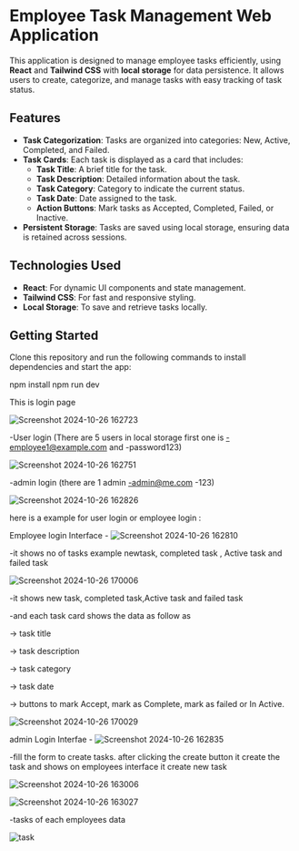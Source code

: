 # Employee Task Management Web Application

This application is designed to manage employee tasks efficiently, using **React** and **Tailwind CSS** with **local storage** for data persistence. It allows users to create, categorize, and manage tasks with easy tracking of task status.

## Features
- **Task Categorization**: Tasks are organized into categories: New, Active, Completed, and Failed.
- **Task Cards**: Each task is displayed as a card that includes:
  - **Task Title**: A brief title for the task.
  - **Task Description**: Detailed information about the task.
  - **Task Category**: Category to indicate the current status.
  - **Task Date**: Date assigned to the task.
  - **Action Buttons**: Mark tasks as Accepted, Completed, Failed, or Inactive.
- **Persistent Storage**: Tasks are saved using local storage, ensuring data is retained across sessions.

## Technologies Used
- **React**: For dynamic UI components and state management.
- **Tailwind CSS**: For fast and responsive styling.
- **Local Storage**: To save and retrieve tasks locally.

## Getting Started
Clone this repository and run the following commands to install dependencies and start the app:

npm install
npm run dev


This is login page

![Screenshot 2024-10-26 162723](https://github.com/user-attachments/assets/50d9b74f-7bba-443d-9d44-8932a59e2773)

-User login (There are 5 users in local storage first one is -employee1@example.com and -password123)


![Screenshot 2024-10-26 162751](https://github.com/user-attachments/assets/781acd10-bf12-4966-9b5c-081b1279e7a2)

-admin login (there are 1 admin -admin@me.com -123)

![Screenshot 2024-10-26 162826](https://github.com/user-attachments/assets/b7c52995-e67c-44f0-988e-705e3afc536f)

here is a example for user login or employee login :

Employee login Interface -
![Screenshot 2024-10-26 162810](https://github.com/user-attachments/assets/bd6282dd-266a-4a97-b87e-a7a91d70a1ac)

-it shows no of tasks example newtask, completed task , Active task and failed task

![Screenshot 2024-10-26 170006](https://github.com/user-attachments/assets/20c4ff08-df0e-4160-aa5a-2bcbee36704c)

-it shows new task, completed task,Active task and failed task

-and each task card shows the data as follow as

 -> task title
 
 -> task description
 
 -> task category
 
 -> task date
 
 -> buttons to mark Accept, mark as Complete, mark as failed or In Active.

 ![Screenshot 2024-10-26 170029](https://github.com/user-attachments/assets/fd8577bf-9475-418f-ae24-c84a5b7ff035)


admin Login Interfae -
![Screenshot 2024-10-26 162835](https://github.com/user-attachments/assets/d6896fde-5f33-4668-a5c1-b2a416290c4d)

-fill the form to create tasks. after clicking the create button it create the task and shows on employees interface it create new task

![Screenshot 2024-10-26 163006](https://github.com/user-attachments/assets/ac24c397-8e77-4051-89d5-14c0d99b2453)

![Screenshot 2024-10-26 163027](https://github.com/user-attachments/assets/1093ee98-2b98-4c36-b356-4b18da17deb7)

-tasks of each employees data 

![task ](https://github.com/user-attachments/assets/a0528c71-05c1-4209-a5dc-7abe29f2ad2d)





